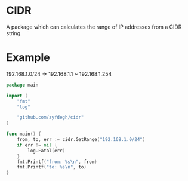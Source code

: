 # CIDR
A package which can calculates the range of IP addresses from a CIDR string.

# Example

192.168.1.0/24 -> 192.168.1.1 ~ 192.168.1.254

```go
package main

import (
	"fmt"
	"log"

	"github.com/zyfdegh/cidr"
)

func main() {
	from, to, err := cidr.GetRange("192.168.1.0/24")
	if err != nil {
		log.Fatal(err)
	}
	fmt.Printf("from: %s\n", from)
	fmt.Printf("to: %s\n", to)
}

```